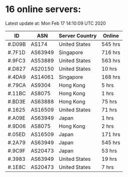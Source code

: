 # 16 online servers:

Latest update at: Mon Feb 17 14:10:09 UTC 2020

| ID | ASN | Server Country | Online |
| -- | --- | -------------- | ------ |
| #.D09B | AS174 | United States | 545 hrs |
| #.7F1D | AS63949 | Singapore | 716 hrs |
| #.9FC3 | AS53889 | United States | 563 hrs |
| #.D827 | AS20150 | United States | 10 hrs |
| #.4DA9 | AS14061 | Singapore | 168 hrs |
| #.79CA | AS9304 | Hong Kong | 5 hrs |
| #.11BC | AS8075 | Hong Kong | 1 hrs |
| #.BD3E | AS63888 | Hong Kong | 75 hrs |
| #.1625 | AS16509 | United States | 71 hrs |
| #.A09E | AS63949 | Japan | 1 hrs |
| #.9D06 | AS8075 | Hong Kong | 2 hrs |
| #.05ED | AS16509 | Japan | 171 hrs |
| #.2A79 | AS63949 | Japan | 545 hrs |
| #.9C9F | AS20473 | Japan | 53 hrs |
| #.3983 | AS63949 | United States | 19 hrs |
| #.1E8C | AS20473 | United States | 7 hrs |

